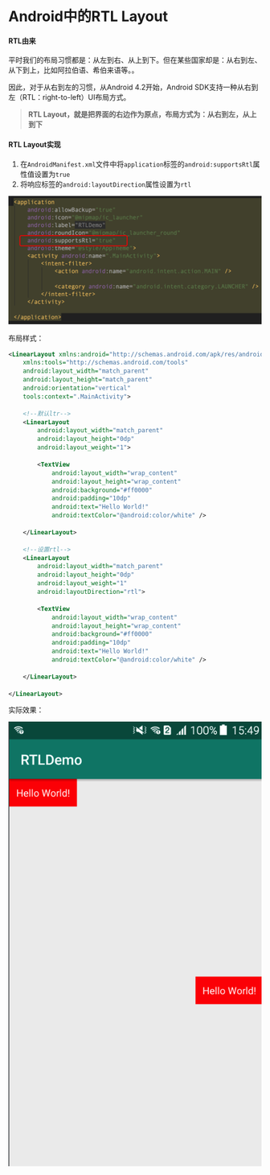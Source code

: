 # Android中的RTL Layout
#### RTL由来
平时我们的布局习惯都是：从左到右、从上到下。但在某些国家却是：从右到左、从下到上，比如阿拉伯语、希伯来语等。。

因此，对于从右到左的习惯，从Android 4.2开始，Android SDK支持一种从右到左（RTL：right-to-left）UI布局方式。

> __RTL Layout，就是把界面的右边作为原点，布局方式为：从右到左，从上到下__

#### RTL Layout实现
 1. 在`AndroidManifest.xml`文件中将`application`标签的`android:supportsRtl`属性值设置为`true`
 2. 将响应标签的`android:layoutDirection`属性设置为`rtl`

![](../imgs/rtl_01.png)

布局样式：

```xml
<LinearLayout xmlns:android="http://schemas.android.com/apk/res/android"
    xmlns:tools="http://schemas.android.com/tools"
    android:layout_width="match_parent"
    android:layout_height="match_parent"
    android:orientation="vertical"
    tools:context=".MainActivity">

    <!--默认ltr-->
    <LinearLayout
        android:layout_width="match_parent"
        android:layout_height="0dp"
        android:layout_weight="1">

        <TextView
            android:layout_width="wrap_content"
            android:layout_height="wrap_content"
            android:background="#ff0000"
            android:padding="10dp"
            android:text="Hello World!"
            android:textColor="@android:color/white" />

    </LinearLayout>

    <!--设置rtl-->
    <LinearLayout
        android:layout_width="match_parent"
        android:layout_height="0dp"
        android:layout_weight="1"
        android:layoutDirection="rtl">

        <TextView
            android:layout_width="wrap_content"
            android:layout_height="wrap_content"
            android:background="#ff0000"
            android:padding="10dp"
            android:text="Hello World!"
            android:textColor="@android:color/white" />

    </LinearLayout>

</LinearLayout>
```

实际效果：

![](../imgs/rtl_02.png)